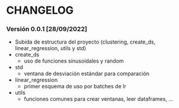 # CHANGELOG

### Versión 0.0.1 [28/09/2022]
- Subida de estructura del proyecto (clustering, create_ds, linear_regression, utils y std)
- create_ds
  - uso de funciones sinusoidales y random
- std
  - ventana de desviación estándar para comparación
- linear_regression
  - primer esquema de uso por batches de lr
- utils
  - funciones comunes para crear ventanas, leer dataframes, ...